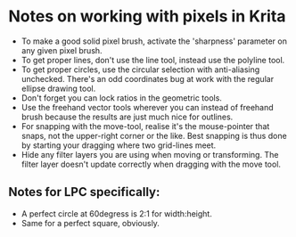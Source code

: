 Notes on working with pixels in Krita
=====================================

* To make a good solid pixel brush, activate the 'sharpness' parameter on any given pixel brush.
* To get proper lines, don't use the line tool, instead use the polyline tool.
* To get proper circles, use the circular selection with anti-aliasing unchecked. There's an odd coordinates bug at work with the regular ellipse drawing tool.
* Don't forget you can lock ratios in the geometric tools.
* Use the freehand vector tools wherever you can instead of freehand brush because the results are just much nice for outlines.
* For snapping with the move-tool, realise it's the mouse-pointer that snaps, not the upper-right corner or the like. Best snapping is thus done by starting your dragging where two grid-lines meet.
* Hide any filter layers you are using when moving or transforming. The filter layer doesn't update correctly when dragging with the move tool.

Notes for LPC specifically:
---------------------------

* A perfect circle at 60degress is 2:1 for width:height.
* Same for a perfect square, obviously.
